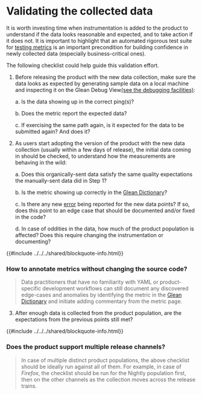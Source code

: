 # Validating the collected data

It is worth investing time when instrumentation is added to the product to understand if the data looks reasonable and expected, and to take action if it does not.
It is important to highlight that an automated rigorous test suite for [testing metrics](testing-metrics.md) is an important precondition for building confidence in newly collected data (especially business-critical ones).

The following checklist could help guide this validation effort.

1. Before releasing the product with the new data collection, make sure the data looks as expected by generating sample data on a local machine and inspecting it on the Glean Debug View[(see the debugging facilities)](../../reference/debug/index.md):

    a. Is the data showing up in the correct ping(s)?

    b. Does the metric report the expected data?

    c. If exercising the same path again, is it expected for the data to be submitted again? And does it?

2. As users start adopting the version of the product with the new data collection (usually within a few days of release), the initial data coming in should be checked, to understand how the measurements are behaving in the wild:

    a. Does this organically-sent data satisfy the same quality expectations the manually-sent data did in Step 1?

    b. Is the metric showing up correctly in the [Glean Dictionary](https://dictionary.telemetry.mozilla.org/)?

    c. Is there any new [error](../../user/metrics/error-reporting.md) being reported for the new data points? If so, does this point to an edge case that should be documented and/or fixed in the code?

    d. In case of oddities in the data, how much of the product population is affected? Does this require changing the instrumentation or documenting?

{{#include ../../../shared/blockquote-info.html}}

### How to annotate metrics without changing the source code?

> Data practitioners that have no familiarity with YAML or product-specific development workflows can still document any discovered edge-cases and anomalies by identifying the metric in the [Glean Dictionary](https://dictionary.telemetry.mozilla.org/) and initiate adding commentary from the metric page.

3. After enough data is collected from the product population, are the expectations from the previous points still met?

{{#include ../../../shared/blockquote-info.html}}

### Does the product support multiple release channels?

> In case of multiple distinct product populations, the above checklist should be ideally run against all of them.
> For example, in case of _Firefox_, the checklist should be run for the Nightly population first, then on the other channels as the collection moves across the release trains.
